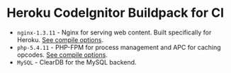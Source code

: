 # Heroku CodeIgnitor Buildpack for CI

* `nginx-1.3.11` - Nginx for serving web content.  Built specifically for Heroku.  [See compile options](https://github.com/mchung/heroku-buildpack-wordpress/blob/master/support/package_nginx).
* `php-5.4.11` - PHP-FPM for process management and APC for caching opcodes.  [See compile options](https://github.com/mchung/heroku-buildpack-wordpress/blob/master/support/package_php).
* `MySQL` - ClearDB for the MySQL backend.
